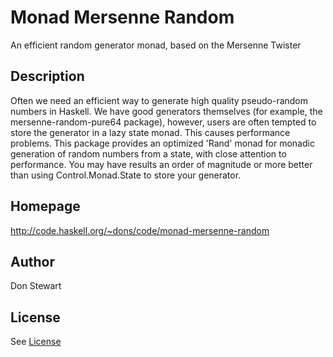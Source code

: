# Monad Mersenne Random

An efficient random generator monad, based on the Mersenne Twister

## Description
Often we need an efficient way to generate high quality pseudo-random numbers in Haskell. We have good generators
themselves (for example, the mersenne-random-pure64 package), however, users are often tempted to store the generator in a lazy state monad. This causes performance problems.
This package provides an optimized 'Rand' monad for monadic generation of random numbers from a state, with close attention to performance. You may have results an order of magnitude or more better than using Control.Monad.State to store your generator.

## Homepage
http://code.haskell.org/~dons/code/monad-mersenne-random

## Author
Don Stewart

## License

See [License](LICENSE)

